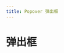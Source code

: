 ```yaml
---
title: Popover 弹出框
---
```


# 弹出框

<ClientOnly>
  <popover-demo-1>
  </popover-demo-1>
  <popover-demo-2>
  </popover-demo-2>
</ClientOnly>
